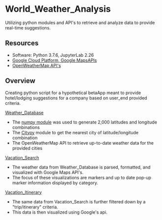 # World_Weather_Analysis
Utilizing python modules and API's to retrieve and analyze data to provide real-time suggestions. 

## Resources 
- Software: Python 3.7.6, JupyterLab 2.26
- [Google Cloud Platform, Google MapsAPIs](https://cloud.google.com/docs/?hl=en_US#section-6)
- [OpenWeatherMap API's](https://openweathermap.org/)

## Overview 
Creating python script for a hypothetical betaApp meant to provide hotel/lodging suggestions for a company based on user_end provided criteria.

<u>[Weather_Database](https://github.com/DonnieData/World_Weather_Analysis/tree/main/Weather_Database)</u>
- The [numpy module](https://github.com/numpy/numpy) was used to generate 2,000 latitudes and longitude combinations 
- The [Citypy](https://github.com/wingchen/citipy) module to get the nearest city of latitude/longitude combination 
- The OpenWeatherMap API to retrieve up-to-date weather data for the provided cities 

<u>[Vacation_Search](https://github.com/DonnieData/World_Weather_Analysis/tree/main/Vacation_Search)</u>
- The weather data from Weather_Database is parsed, formatted, and visualized with Google Maps API's.
- The focus of these visualizations are markers and up to date pop-up marker information displayed by category. 

<u>[Vacation_Itinerary](https://github.com/DonnieData/World_Weather_Analysis/tree/main/Vacation_Itinerary)</u>
- The same data from Vacation_Search is further filtered down by a "trip/itinerary" criteria. 
- This data is then visualized using Google's api. 
